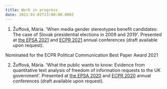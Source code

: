 ```yaml
---
title: Work in progress
date: 2021-01-01T23:00:00.000Z
---
```

1. Žuffová, Mária. 'When media gender stereotypes benefit candidates: The case of Slovak presidential elections in 2009 and 2019'. Presented at [the EPSA 2021](https://coms.events/epsa2021/data/abstracts/en/abstract_0188.html) and [ECPR 2021](https://ecpr.eu/Events/Event/PanelDetails/11061) annual conferences (draft available upon request).

Nominated for the ECPR Political Communication Best Paper Award 2021

2. Žuffová, Mária. 'What the public wants to know: Evidence from quantitative text analysis of freedom of information requests to the UK government'. Presented at [the EPSA 2020](https://coms.events/EPSA-2020/data/abstracts/en/abstract_0072.html) and [ECPR 2020](https://ecpr.eu/Events/Event/PaperDetails/53895) annual conferences (draft available upon request).